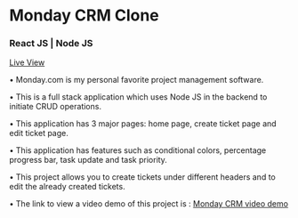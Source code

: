 <h1> Monday CRM Clone  </h1> 

<h3> React JS | Node JS  </h3> 

<p>  <a href="https://harmonious-sunflower-387a76.netlify.app/"> Live View </a> </p>

<p>  • Monday.com is my personal favorite project management software.  </p>

<p>  • This is a full stack application which uses Node JS in the backend to initiate CRUD operations.  </p>

<p>  • This application has 3 major pages: home page, create ticket page and edit ticket page. </p>

<p>  • This application has features such as conditional colors, percentage progress bar, task update and task priority. </p>

<p>  • This project allows you to create tickets under different headers and to edit the already created tickets. </p>

<p>  • The link to view a video demo of this project is : <a href="https://www.youtube.com/watch?v=qD1E3axmMvc&ab_channel=AnirudhKadian"> Monday CRM video demo </a> </p>
